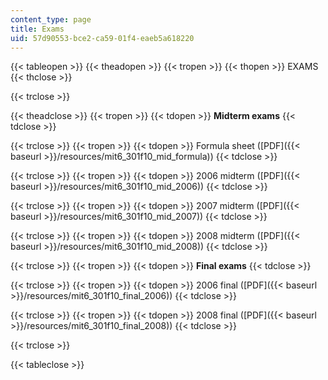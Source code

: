 ```yaml
---
content_type: page
title: Exams
uid: 57d90553-bce2-ca59-01f4-eaeb5a618220
---
```


{{< tableopen >}}
{{< theadopen >}}
{{< tropen >}}
{{< thopen >}}
EXAMS
{{< thclose >}}

{{< trclose >}}

{{< theadclose >}}
{{< tropen >}}
{{< tdopen >}}
**Midterm exams**
{{< tdclose >}}

{{< trclose >}}
{{< tropen >}}
{{< tdopen >}}
Formula sheet ([PDF]({{< baseurl >}}/resources/mit6_301f10_mid_formula))
{{< tdclose >}}

{{< trclose >}}
{{< tropen >}}
{{< tdopen >}}
2006 midterm ([PDF]({{< baseurl >}}/resources/mit6_301f10_mid_2006))
{{< tdclose >}}

{{< trclose >}}
{{< tropen >}}
{{< tdopen >}}
2007 midterm ([PDF]({{< baseurl >}}/resources/mit6_301f10_mid_2007))
{{< tdclose >}}

{{< trclose >}}
{{< tropen >}}
{{< tdopen >}}
2008 midterm ([PDF]({{< baseurl >}}/resources/mit6_301f10_mid_2008))
{{< tdclose >}}

{{< trclose >}}
{{< tropen >}}
{{< tdopen >}}
**Final exams**
{{< tdclose >}}

{{< trclose >}}
{{< tropen >}}
{{< tdopen >}}
2006 final ([PDF]({{< baseurl >}}/resources/mit6_301f10_final_2006))
{{< tdclose >}}

{{< trclose >}}
{{< tropen >}}
{{< tdopen >}}
2008 final ([PDF]({{< baseurl >}}/resources/mit6_301f10_final_2008))
{{< tdclose >}}

{{< trclose >}}

{{< tableclose >}}